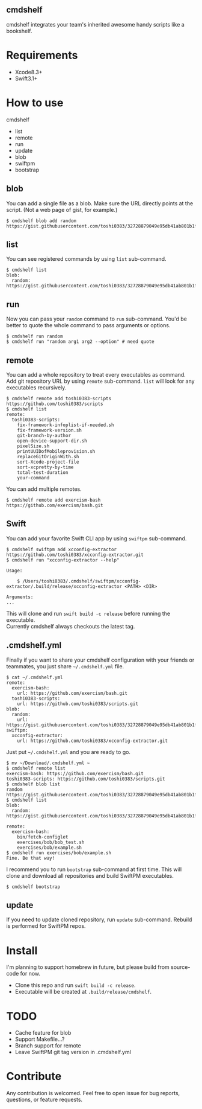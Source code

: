cmdshelf
---
cmdshelf integrates your team's inherited awesome handy scripts like a bookshelf.

# Requirements
- Xcode8.3+
- Swift3.1+

# How to use

cmdshelf
- list
- remote     
- run
- update
- blob
- swiftpm
- bootstrap

## blob
You can add a single file as a blob. Make sure the URL directly points at the script. (Not a web page of gist, for example.)
```
$ cmdshelf blob add random https://gist.githubusercontent.com/toshi0383/32728879049e95db41ab801b1f055009/raw/e84fa02c4f9ac7e08b686cee248ab72198470c0b/-
```

## list
You can see registered commands by using `list` sub-command.
```
$ cmdshelf list
blob:
  random: https://gist.githubusercontent.com/toshi0383/32728879049e95db41ab801b1f055009/raw/e84fa02c4f9ac7e08b686cee248ab72198470c0b/-
```

## run
Now you can pass your `random` command to `run` sub-command. You'd be better to quote the whole command to pass arguments or options.
```
$ cmdshelf run random
$ cmdshelf run "random arg1 arg2 --option" # need quote
```

## remote
You can add a whole repository to treat every executables as command.
Add git repository URL by using `remote` sub-command.
`list` will look for any executables recursively.
```
$ cmdshelf remote add toshi0383-scripts https://github.com/toshi0383/scripts
$ cmdshelf list
remote:
  toshi0383-scripts:
    fix-framework-infoplist-if-needed.sh
    fix-framework-version.sh
    git-branch-by-author
    open-device-support-dir.sh
    pixelSize.sh
    printUUIDofMobileprovision.sh
    replaceGitOriginWith.sh
    sort-Xcode-project-file
    sort-xcpretty-by-time
    total-test-duration
    your-command 
```

You can add multiple remotes.
```
$ cmdshelf remote add exercism-bash https://github.com/exercism/bash.git
```

## Swift
You can add your favorite Swift CLI app by using `swiftpm` sub-command.
```
$ cmdshelf swiftpm add xcconfig-extractor https://github.com/toshi0383/xcconfig-extractor.git
$ cmdshelf run "xcconfig-extractor --help"

Usage:

    $ /Users/toshi0383/.cmdshelf/swiftpm/xcconfig-extractor/.build/release/xcconfig-extractor <PATH> <DIR>

Arguments:
...
```
This will clone and run `swift build -c release` before running the executable.  
Currently cmdshelf always checkouts the latest tag.

## .cmdshelf.yml
Finally if you want to share your cmdshelf configuration with your friends or teammates, you just share `~/.cmdshelf.yml` file.
```
$ cat ~/.cmdshelf.yml
remote:
  exercism-bash:
    url: https://github.com/exercism/bash.git
  toshi0383-scripts:
    url: https://github.com/toshi0383/scripts.git
blob:
  random:
    url: https://gist.githubusercontent.com/toshi0383/32728879049e95db41ab801b1f055009/raw/e84fa02c4f9ac7e08b686cee248ab72198470c0b/-
swiftpm:
  xcconfig-extractor:
    url: https://github.com/toshi0383/xcconfig-extractor.git
```

Just put `~/.cmdshelf.yml` and you are ready to go.
```
$ mv ~/Download/.cmdshelf.yml ~
$ cmdshelf remote list
exercism-bash: https://github.com/exercism/bash.git
toshi0383-scripts: https://github.com/toshi0383/scripts.git
$ cmdshelf blob list
random https://gist.githubusercontent.com/toshi0383/32728879049e95db41ab801b1f055009/raw/e84fa02c4f9ac7e08b686cee248ab72198470c0b/-
$ cmdshelf list
blob:
  random: https://gist.githubusercontent.com/toshi0383/32728879049e95db41ab801b1f055009/raw/e84fa02c4f9ac7e08b686cee248ab72198470c0b/-

remote:
  exercism-bash:
    bin/fetch-configlet
    exercises/bob/bob_test.sh
    exercises/bob/example.sh
$ cmdshelf run exercises/bob/example.sh
Fine. Be that way!
```

I recommend you to run `bootstrap` sub-command at first time.
This will clone and download all repositories and build SwiftPM executables.
```
$ cmdshelf bootstrap
```

## update
If you need to update cloned repository, run `update` sub-command.
Rebuild is performed for SwiftPM repos.

# Install
I'm planning to support homebrew in future, but please build from source-code for now.  

- Clone this repo and run `swift build -c release`.  
- Executable will be created at `.build/release/cmdshelf`.

# TODO
- Cache feature for blob
- Support Makefile...?
- Branch support for remote
- Leave SwiftPM git tag version in .cmdshelf.yml

# Contribute
Any contribution is welcomed.
Feel free to open issue for bug reports, questions, or feature requests.

